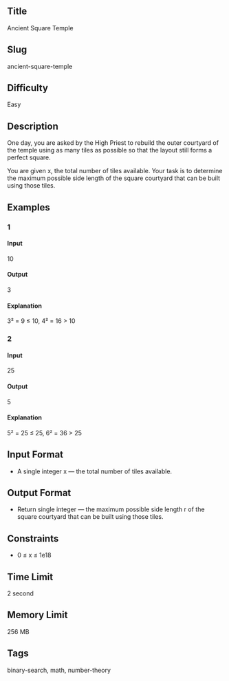 ## Title

Ancient Square Temple

## Slug

ancient-square-temple

## Difficulty

Easy

## Description

One day, you are asked by the High Priest to rebuild the outer courtyard of the temple using as many tiles as possible so that the layout still forms a perfect square.

You are given x, the total number of tiles available.
Your task is to determine the maximum possible side length of the square courtyard that can be built using those tiles.


## Examples

### 1

#### Input

10

#### Output
3

#### Explanation
3² = 9 ≤ 10, 4² = 16 > 10    
    


### 2

#### Input

25 

#### Output

5

#### Explanation
5² = 25 ≤ 25, 6² = 36 > 25  
  

## Input Format  

- A single integer x — the total number of tiles available.

## Output Format  

- Return single integer — the maximum possible side length r of the square courtyard that can be built using those tiles.
  

## Constraints  

- 0 ≤ x ≤ 1e18 

## Time Limit

2 second

## Memory Limit

256 MB

## Tags

binary-search, math, number-theory